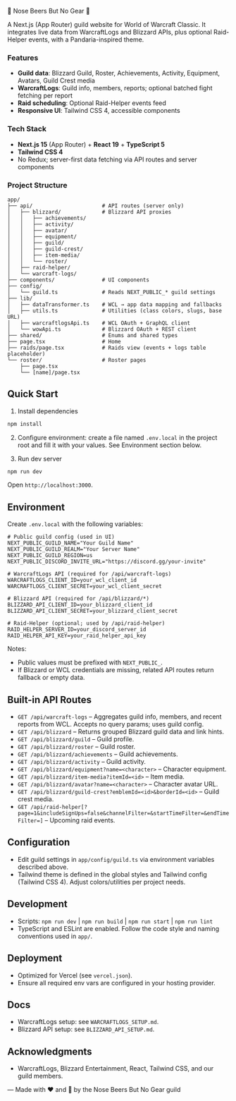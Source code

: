 🍺 Nose Beers But No Gear 🐼

A Next.js (App Router) guild website for World of Warcraft Classic. It integrates live data from WarcraftLogs and Blizzard APIs, plus optional Raid-Helper events, with a Pandaria-inspired theme.

### Features
- **Guild data**: Blizzard Guild, Roster, Achievements, Activity, Equipment, Avatars, Guild Crest media
- **WarcraftLogs**: Guild info, members, reports; optional batched fight fetching per report
- **Raid scheduling**: Optional Raid-Helper events feed
- **Responsive UI**: Tailwind CSS 4, accessible components

### Tech Stack
- **Next.js 15** (App Router) + **React 19** + **TypeScript 5**
- **Tailwind CSS 4**
- No Redux; server-first data fetching via API routes and server components

### Project Structure
```
app/
├── api/                      # API routes (server only)
│   ├── blizzard/             # Blizzard API proxies
│   │   ├── achievements/
│   │   ├── activity/
│   │   ├── avatar/
│   │   ├── equipment/
│   │   ├── guild/
│   │   ├── guild-crest/
│   │   ├── item-media/
│   │   └── roster/
│   ├── raid-helper/
│   └── warcraft-logs/
├── components/               # UI components
├── config/
│   └── guild.ts              # Reads NEXT_PUBLIC_* guild settings
├── lib/
│   ├── dataTransformer.ts    # WCL → app data mapping and fallbacks
│   ├── utils.ts              # Utilities (class colors, slugs, base URL)
│   ├── warcraftlogsApi.ts    # WCL OAuth + GraphQL client
│   └── wowApi.ts             # Blizzard OAuth + REST client
├── shared/                   # Enums and shared types
├── page.tsx                  # Home
├── raids/page.tsx            # Raids view (events + logs table placeholder)
└── roster/                   # Roster pages
    ├── page.tsx
    └── [name]/page.tsx
```

## Quick Start
1) Install dependencies
```bash
npm install
```

2) Configure environment: create a file named `.env.local` in the project root and fill it with your values. See Environment section below.

3) Run dev server
```bash
npm run dev
```
Open `http://localhost:3000`.

## Environment
Create `.env.local` with the following variables:

```env
# Public guild config (used in UI)
NEXT_PUBLIC_GUILD_NAME="Your Guild Name"
NEXT_PUBLIC_GUILD_REALM="Your Server Name"
NEXT_PUBLIC_GUILD_REGION=us
NEXT_PUBLIC_DISCORD_INVITE_URL="https://discord.gg/your-invite"

# WarcraftLogs API (required for /api/warcraft-logs)
WARCRAFTLOGS_CLIENT_ID=your_wcl_client_id
WARCRAFTLOGS_CLIENT_SECRET=your_wcl_client_secret

# Blizzard API (required for /api/blizzard/*)
BLIZZARD_API_CLIENT_ID=your_blizzard_client_id
BLIZZARD_API_CLIENT_SECRET=your_blizzard_client_secret

# Raid-Helper (optional; used by /api/raid-helper)
RAID_HELPER_SERVER_ID=your_discord_server_id
RAID_HELPER_API_KEY=your_raid_helper_api_key
```

Notes:
- Public values must be prefixed with `NEXT_PUBLIC_`.
- If Blizzard or WCL credentials are missing, related API routes return fallback or empty data.

## Built-in API Routes
- `GET /api/warcraft-logs` – Aggregates guild info, members, and recent reports from WCL. Accepts no query params; uses guild config.
- `GET /api/blizzard` – Returns grouped Blizzard guild data and link hints.
- `GET /api/blizzard/guild` – Guild profile.
- `GET /api/blizzard/roster` – Guild roster.
- `GET /api/blizzard/achievements` – Guild achievements.
- `GET /api/blizzard/activity` – Guild activity.
- `GET /api/blizzard/equipment?name=<character>` – Character equipment.
- `GET /api/blizzard/item-media?itemId=<id>` – Item media.
- `GET /api/blizzard/avatar?name=<character>` – Character avatar URL.
- `GET /api/blizzard/guild-crest?emblemId=<id>&borderId=<id>` – Guild crest media.
- `GET /api/raid-helper[?page=1&includeSignUps=false&channelFilter=&startTimeFilter=&endTimeFilter=]` – Upcoming raid events.

## Configuration
- Edit guild settings in `app/config/guild.ts` via environment variables described above.
- Tailwind theme is defined in the global styles and Tailwind config (Tailwind CSS 4). Adjust colors/utilities per project needs.

## Development
- Scripts: `npm run dev` | `npm run build` | `npm run start` | `npm run lint`
- TypeScript and ESLint are enabled. Follow the code style and naming conventions used in `app/`.

## Deployment
- Optimized for Vercel (see `vercel.json`).
- Ensure all required env vars are configured in your hosting provider.

## Docs
- WarcraftLogs setup: see `WARCRAFTLOGS_SETUP.md`.
- Blizzard API setup: see `BLIZZARD_API_SETUP.md`.

## Acknowledgments
- WarcraftLogs, Blizzard Entertainment, React, Tailwind CSS, and our guild members.

— Made with ❤️ and 🍺 by the Nose Beers But No Gear guild
